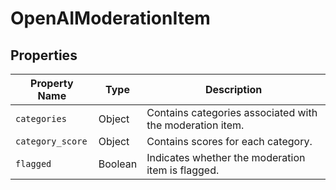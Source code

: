 # OpenAIModerationItem

## Properties

| Property Name | Type    | Description                              |
|---------------|---------|------------------------------------------|
| `categories`    | Object  | Contains categories associated with the moderation item. |
| `category_score`| Object  | Contains scores for each category.      |
| `flagged`       | Boolean | Indicates whether the moderation item is flagged. |
 